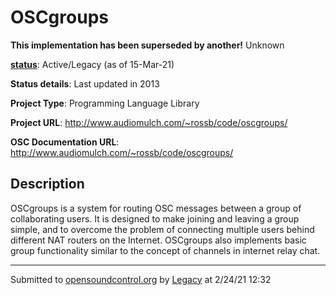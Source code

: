 # OSCgroups

**This implementation has been superseded by another!**
Unknown

**[status](https://ccrma.stanford.edu/~matt/OSC/implementation-status.html)**: Active/Legacy (as of 15-Mar-21)

**Status details**: 
Last updated in 2013

**Project Type**: Programming Language Library

**Project URL**: <http://www.audiomulch.com/~rossb/code/oscgroups/>

**OSC Documentation URL**: <http://www.audiomulch.com/~rossb/code/oscgroups/>

## Description

OSCgroups is a system for routing OSC messages between a group of collaborating users. It is designed to make joining and leaving a group simple, and to overcome the problem of connecting multiple users behind different NAT routers on the Internet. OSCgroups also implements basic group functionality similar to the concept of channels in internet relay chat.

---
Submitted to [opensoundcontrol.org](https://opensoundcontrol.org) by [Legacy](https://web.archive.org) at 2/24/21 12:32
